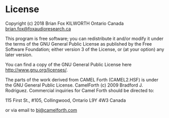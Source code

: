 # License
 
Copyright (c) 2018 Brian Fox
KILWORTH Ontario Canada
brian.fox@foxaudioresearch.ca

This program is free software; you can redistribute it and/or modify
it under the terms of the GNU General Public License as published by
the Free Software Foundation; either version 3 of the License, or
(at your option) any later version.

You can find a copy of the GNU General Public License here <http://www.gnu.org/licenses/>.

The parts of the work derived from CAMEL Forth (CAMEL2.HSF) is under the GNU General Public License.
CamelForth (c) 2009 Bradford J. Rodriguez.
Commercial inquiries for Camel Forth should be directed to:

115 First St., 
#105, Collingwood, 
Ontario L9Y 4W3 
Canada

or via email to bj@camelforth.com
